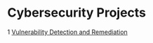 # Cybersecurity Projects
1 [Vulnerability Detection and Remediation](https://github.com/Isaac-Ayanda/Vul-mgt-with-openvas/blob/main/README.md)
